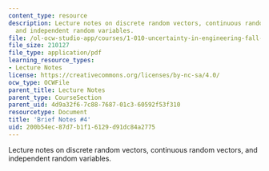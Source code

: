 ```yaml
---
content_type: resource
description: Lecture notes on discrete random vectors, continuous random vectors,
  and independent random variables.
file: /ol-ocw-studio-app/courses/1-010-uncertainty-in-engineering-fall-2008/200b54ec87d7b1f16129d91dc84a2775_notes_04.pdf
file_size: 210127
file_type: application/pdf
learning_resource_types:
- Lecture Notes
license: https://creativecommons.org/licenses/by-nc-sa/4.0/
ocw_type: OCWFile
parent_title: Lecture Notes
parent_type: CourseSection
parent_uid: 4d9a32f6-7c88-7687-01c3-60592f53f310
resourcetype: Document
title: 'Brief Notes #4'
uid: 200b54ec-87d7-b1f1-6129-d91dc84a2775
---
```

Lecture notes on discrete random vectors, continuous random vectors, and independent random variables.